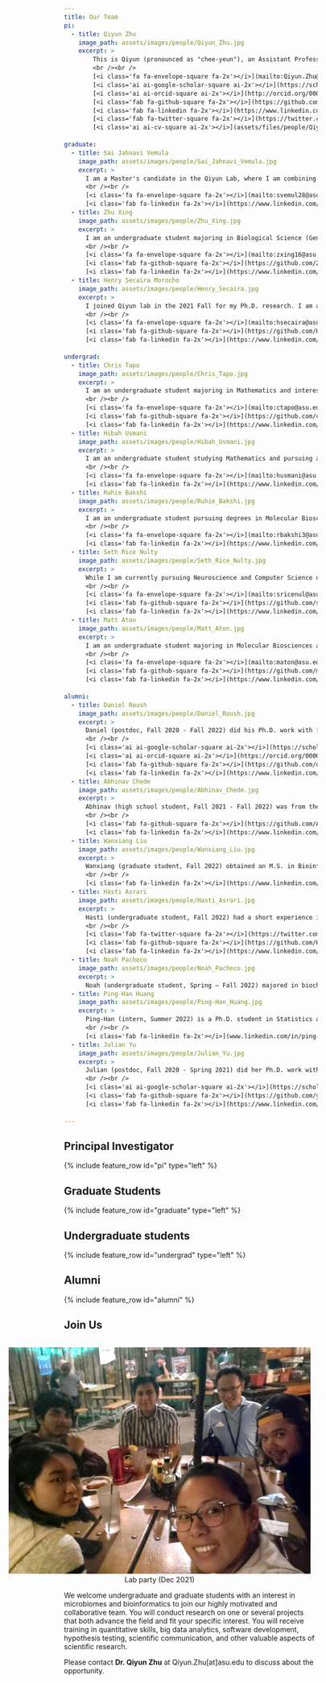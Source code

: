 ```yaml
---
title: Our Team
pi:
  - title: Qiyun Zhu
    image_path: assets/images/people/Qiyun_Zhu.jpg
    excerpt: >
        This is Qiyun (pronounced as "chee-yeun"), an Assistant Professor at the School of Life Sciences, Arizona State University, since August 2020. Prior to this appointment, I completed postdoctoral training at UC San Diego with Dr. Rob Knight. My academic background is multidisciplinary, with research experience and interest in bioinformatics, phylogenetics, microbiology, comparative genomics and molecular biology. I study both computational and biological questions, and strive to expand understanding of the microbial world through its multiple levels: genes, genomes, lineages, communities, hosts, and environments.
        <br /><br />
        [<i class='fa fa-envelope-square fa-2x'></i>](mailto:Qiyun.Zhu@asu.edu)&nbsp;&nbsp;
        [<i class='ai ai-google-scholar-square ai-2x'></i>](https://scholar.google.com/citations?user=mjkV0pUAAAAJ)&nbsp;&nbsp;
        [<i class='ai ai-orcid-square ai-2x'></i>](http://orcid.org/0000-0003-0490-1175)&nbsp;&nbsp;
        [<i class='fab fa-github-square fa-2x'></i>](https://github.com/qiyunzhu/)&nbsp;&nbsp;
        [<i class='fab fa-linkedin fa-2x'></i>](https://www.linkedin.com/in/qiyunzhu/)&nbsp;&nbsp;
        [<i class='fab fa-twitter-square fa-2x'></i>](https://twitter.com/zhuqiyun/)&nbsp;&nbsp;
        [<i class='ai ai-cv-square ai-2x'></i>](assets/files/people/QiyunZhu_CV_Mar2022.pdf)

graduate:
  - title: Sai Jahnavi Vemula
    image_path: assets/images/people/Sai_Jahnavi_Vemula.jpg
    excerpt: >
      I am a Master's candidate in the Qiyun Lab, where I am combining my expertise in biomedical informatics and applied microbiology to tackle diseases through the microbiome lens. I am interested in uncovering how microbial factors influence health conditions, aiming to pave the way for new therapeutic insights. My work exemplifies a seamless blend of technology and biology, driven by a passion for making a difference in healthcare.
      <br /><br />
      [<i class='fa fa-envelope-square fa-2x'></i>](mailto:svemul28@asu.edu)&nbsp;&nbsp;
      [<i class='fab fa-linkedin fa-2x'></i>](https://www.linkedin.com/in/saijahnavivemula/)
  - title: Zhu Xing
    image_path: assets/images/people/Zhu_Xing.jpg
    excerpt: >
      I am an undergraduate student majoring in Biological Science (Genetics, Cell and Developmental Biology) and Global Health. I am a new member of the Qiyun lab. I am interested to learn about microbiology and bioinformatics. I am still exploring possible future careers with an interest in biomedical science. Currently, I am assisting Daniel with the Cydrasil project.
      <br /><br />
      [<i class='fa fa-envelope-square fa-2x'></i>](mailto:zxing16@asu.edu)&nbsp;&nbsp;
      [<i class='fab fa-github-square fa-2x'></i>](https://github.com/Zhu288)&nbsp;&nbsp;
      [<i class='fab fa-linkedin fa-2x'></i>](https://www.linkedin.com/in/zhu-xing-a734661b5/)
  - title: Henry Secaira Morocho
    image_path: assets/images/people/Henry_Secaira.jpg
    excerpt: >
      I joined Qiyun lab in the 2021 Fall for my Ph.D. research. I am a biologist with a multidisciplinary background, which has shaped my interests at the interface of evolution, bioinformatics, microbiology, and systems biology. Currently, I am Bioinformatics and Computational Biology master's student in Spain, and I am working on a research project that focuses on the network analysis of deep sequencing data to understand the adaptive responses of viral populations to varying environments under the supervision of [Dr. Susanna Manrubia.](https://auditore.cab.inta-csic.es/manrubia/)
      <br /><br />
      [<i class='fa fa-envelope-square fa-2x'></i>](mailto:hsecaira@asu.edu)&nbsp;&nbsp;
      [<i class='fab fa-github-square fa-2x'></i>](https://github.com/HSecaira)&nbsp;&nbsp;
      [<i class='fab fa-linkedin fa-2x'></i>](https://www.linkedin.com/in/henry-secaira-morocho-7a080a146)

undergrad:
  - title: Chris Tapo
    image_path: assets/images/people/Chris_Tapo.jpg
    excerpt: >
      I am an undergraduate student majoring in Mathematics and interested in the application of combinatorics and algebra to computational biology and bioinformatics. I am excited to be a part of this lab, where I plan to study the relationship between combinatorial structures and optimization problems in phylogenetics. Currently, I am working on the implementation of algorithms used for phylogenetic inference.
      <br /><br />
      [<i class='fa fa-envelope-square fa-2x'></i>](mailto:ctapo@asu.edu)&nbsp;&nbsp;
      [<i class='fab fa-github-square fa-2x'></i>](https://github.com/christapo)&nbsp;&nbsp;
      [<i class='fab fa-linkedin fa-2x'></i>](https://www.linkedin.com/in/chris-tapo-2a08a42b2/)
  - title: Hibah Usmani
    image_path: assets/images/people/Hibah_Usmani.jpg
    excerpt: >
      I am an undergraduate student studying Mathematics and pursuing a certificate in Computational Life Sciences. As a part of this lab, I hope to expand my knowledge on bioinformatics and apply it to my honors thesis. This thesis is related to the evolution of halogenases in cyanobacteria with [Dr. Brett Neilan](https://www.newcastle.edu.au/profile/brett-neilan) from the University of Newcastle.
      <br /><br />
      [<i class='fa fa-envelope-square fa-2x'></i>](mailto:husmani@asu.edu)&nbsp;&nbsp;
      [<i class='fab fa-linkedin fa-2x'></i>](https://www.linkedin.com/in/hibah-usmani/)
  - title: Ruhie Bakshi
    image_path: assets/images/people/Ruhie_Bakshi.jpg
    excerpt: >
      I am an undergraduate student pursuing degrees in Molecular Biosciences and Biotechnology, as well as Data Science. I am also minoring in Sustainability. I am thrilled to be part of this lab, where I am conducting research for my honors thesis. It has allowed me to dive deeper into my multidisciplinary background to use data-driven methods to address complex biological problems.
      <br /><br />
      [<i class='fa fa-envelope-square fa-2x'></i>](mailto:rbakshi3@asu.edu)&nbsp;&nbsp;
      [<i class='fab fa-linkedin fa-2x'></i>](https://www.linkedin.com/in/ruhie-bakshi-10a16020a/)
  - title: Seth Rice Nulty
    image_path: assets/images/people/Seth_Rice_Nulty.jpg
    excerpt: >
      While I am currently pursuing Neuroscience and Computer Science undergraduate degrees at ASU, I gravitated towards microbiome research in the context of the complex role of the microbiome-gut-brain axis in brain function and neurodegenerative disease. After taking Dr. Zhu's Introduction to Computational Molecular Biology, I was shown the power of applying computational approaches to address biological problems involving large-scale data analysis and I developed a strong interest in the field of bioinformatics. With the Qiyun lab, I am currently gaining experience in building machine learning software packages that bring efficiency to the process of analyzing metagenomic data.
      <br /><br />
      [<i class='fa fa-envelope-square fa-2x'></i>](mailto:sricenul@asu.edu)&nbsp;&nbsp;
      [<i class='fab fa-github-square fa-2x'></i>](https://github.com/sethrn)&nbsp;&nbsp;
      [<i class='fab fa-linkedin fa-2x'></i>](https://www.linkedin.com/in/seth-rn/)
  - title: Matt Aton
    image_path: assets/images/people/Matt_Aton.jpg
    excerpt: >
      I am an undergraduate student majoring in Molecular Biosciences and Biotechnology and minoring in Data Science. I am interested in developing my bioinformatics skillset specifically with regards to software development, statistical analysis, and machine learning. My future is wide open, and I am currently working on a project involving feature engineering for machine learning applied to microbiome datasets.
      <br /><br />
      [<i class='fa fa-envelope-square fa-2x'></i>](mailto:maton@asu.edu)&nbsp;&nbsp;
      [<i class='fab fa-github-square fa-2x'></i>](https://github.com/mataton)&nbsp;&nbsp;
      [<i class='fab fa-linkedin fa-2x'></i>](https://www.linkedin.com/in/mattaton/)

alumni:
  - title: Daniel Roush
    image_path: assets/images/people/Daniel_Roush.jpg
    excerpt: >
      Daniel (postdoc, Fall 2020 - Fall 2022) did his Ph.D. work with [Dr. Ferran Garcia-Pichel](https://www.garcia-pichellab.com/) at ASU. He made significant contributions to the development and adaptation of bioinformatics approaches for microbiome analysis (most notably the Woltka project), the study of host-associated and environmental microbiomes, and the management of lab activities and facilities. He also continued to study Cyanobacteria diversity and phylogeny. After completing postdoc training, he joined Native Microbials, Inc as a Microbiome Field Scientist.
      <br /><br />
      [<i class='ai ai-google-scholar-square ai-2x'></i>](https://scholar.google.com/citations?user=oNXQvWkAAAAJ)&nbsp;&nbsp;
      [<i class='ai ai-orcid-square ai-2x'></i>](https://orcid.org/0000-0001-8025-2117)&nbsp;&nbsp;
      [<i class='fab fa-github-square fa-2x'></i>](https://github.com/droush)&nbsp;&nbsp;
      [<i class='fab fa-linkedin fa-2x'></i>](https://www.linkedin.com/in/dwroush/)
  - title: Abhinav Chede
    image_path: assets/images/people/Abhinav_Chede.jpg
    excerpt: >
      Abhinav (high school student, Fall 2021 - Fall 2022) was from the BASIS Chandler high school. With his interest and skills in machine learning, data mining and software development, he made valuable contributions to the projects of cell size evolution and metagenome binning in the Qiyun lab. He was admitted to Brown University in 2023.
      <br /><br />
      [<i class='fab fa-github-square fa-2x'></i>](https://github.com/AbhinavChede)&nbsp;&nbsp;
      [<i class='fab fa-linkedin fa-2x'></i>](https://www.linkedin.com/in/abhinav-chede-012777206/)
  - title: Wanxiang Liu
    image_path: assets/images/people/Wanxiang_Liu.jpg
    excerpt: >
      Wanxiang (graduate student, Fall 2022) obtained an M.S. in Bioinformatics and Computational Biology at Saint Louis University. He performed sequence data processing, microbiome community analysis and host trait prediction using a phylogenetic tree. He continued to explore opportunities in the Evolutionary Biology Ph.D. program at ASU.
      <br /><br />
      [<i class='fab fa-linkedin fa-2x'></i>](https://www.linkedin.com/in/wanxiang-liu-273673b8/)
  - title: Hasti Asrari
    image_path: assets/images/people/Hasti_Asrari.jpg
    excerpt: >
      Hasti (undergraduate student, Fall 2022) had a short experience in the Qiyun Lab, contributing to literature review and education regarding host-associated microbiomes. Meanwhile she studied black widow spider microbiomes under [Dr. Chad Johnson](https://search.asu.edu/profile/912806)'s mentorship. She received the honor of New College's Outstanding Undergraduate ([spotlight video](https://www.youtube.com/watch?v=OhnO7btlGmo)). After graduation, she started her Ph.D. study in Marine and Environmental Biology in the University of Southern California.
      <br /><br />
      [<i class='fab fa-twitter-square fa-2x'></i>](https://twitter.com/ha_microworld)&nbsp;&nbsp;
      [<i class='fab fa-github-square fa-2x'></i>](https://github.com/Hasrari)&nbsp;&nbsp;
      [<i class='fab fa-linkedin fa-2x'></i>](https://www.linkedin.com/in/hastiasrari/)
  - title: Noah Pacheco
    image_path: assets/images/people/Noah_Pacheco.jpg
    excerpt: >
      Noah (undergraduate student, Spring – Fall 2022) majored in biochemistry (medicinal chemistry). He studied the methodology of molecular phylogenetics. He was exploring a career in biomedical sciences.
  - title: Ping-Han Huang
    image_path: assets/images/people/Ping-Han_Huang.jpg
    excerpt: >
      Ping-Han (intern, Summer 2022) is a Ph.D. student in Statistics at ASU School of Mathematical and Statistical Sciences. Her area of focus is functional data analysis and experimental design. In addition to her work in statistics, She has research experience in analyzing gene expression data and investigating the relationship between metastatic cancer and human endogenous retrovirus. She looks forward to expanding horizons in bioinformatics and exploring the gene-disease associations through various statistical models.
      <br /><br />
      [<i class='fab fa-linkedin fa-2x'></i>](www.linkedin.com/in/ping-han-huang)
  - title: Julian Yu
    image_path: assets/images/people/Julian_Yu.jpg
    excerpt: >
      Julian (postdoc, Fall 2020 - Spring 2021) did her Ph.D. work with [Dr. C Ryan Penton](https://biodesign.asu.edu/c-ryan-penton) at ASU. Her work in the Qiyun Lab included the development of a bioinformatics approach for community analysis of metagenomic data, the analysis of honey bee metagenomes, and the setup of a molecular biology lab. She became a Bioinformatician and Microbiome Scientist at Heliae Development, LLC.
      <br /><br />
      [<i class='ai ai-google-scholar-square ai-2x'></i>](https://scholar.google.com/citations?user=PT0_hHYAAAAJ)&nbsp;&nbsp;
      [<i class='fab fa-github-square fa-2x'></i>](https://github.com/yujulian0168)&nbsp;&nbsp;
      [<i class='fab fa-linkedin fa-2x'></i>](https://www.linkedin.com/in/julian-yu-38836a141)

---
```


## Principal Investigator

{% include feature_row id="pi" type="left" %}

## Graduate Students

{% include feature_row id="graduate" type="left" %}

## Undergraduate students

{% include feature_row id="undergrad" type="left" %}

## Alumni

{% include feature_row id="alumni" %}

## Join Us

<!-- ![image-left](assets/images/photos/Lab_2021.jpg){: .align-right} -->

<figure style="float: right; width: 600px; text-align: center; margin: 0.5em; padding: 0.5em;">
  <img src="assets/images/photos/Party_2021.jpg" alt="image">
  <figcaption>Lab party (Dec 2021)</figcaption>
</figure>

We welcome undergraduate and graduate students with an interest in microbiomes and bioinformatics to join our highly motivated and collaborative team. You will conduct research on one or several projects that both advance the field and fit your specific interest. You will receive training in quantitative skills, big data analytics, software development, hypothesis testing, scientific communication, and other valuable aspects of scientific research.

Please contact **Dr. Qiyun Zhu** at Qiyun.Zhu[at]asu.edu to discuss about the opportunity.

&nbsp;<br>
&nbsp;<br>
&nbsp;<br>
&nbsp;<br>
&nbsp;<br>
&nbsp;<br>
&nbsp;<br>

